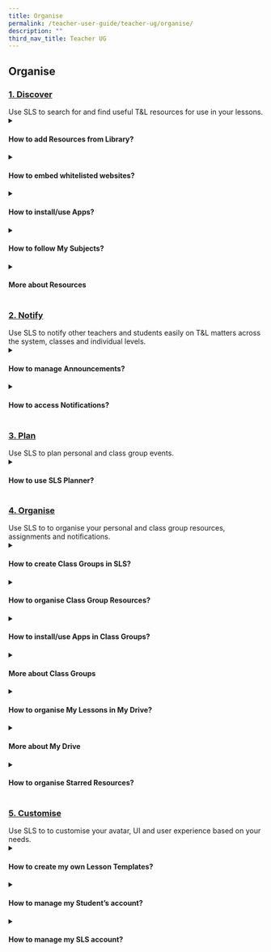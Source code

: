 ```yaml
---
title: Organise
permalink: /teacher-user-guide/teacher-ug/organise/
description: ""
third_nav_title: Teacher UG
---
```

## Organise

<h3><a id="discover" target="_blank" href="/teacher-user-guide/discover/index/">1. Discover</a>
</h3>
Use SLS to search for and find useful T&amp;L resources for use in your lessons.
<details>
 <summary><h4>How to add Resources from Library?</h4></summary>

<ul>
  <li><a target="_blank" href="/teacher-user-guide/discover/about-resources/">About Resources</a></li>
  <li><a target="_blank" href="/teacher-user-guide/discover/communitygallery/">(1a) Add Existing Activities from Resources</a></li>
  <li><a target="_blank" href="/teacher-user-guide/discover/add-existing-activities-from-resources/">(1b) Add Existing Components from Resources</a></li>
  <li><a target="_blank" href="/teacher-user-guide/discover/add-existing-components-from-resources/">(1c) Add Existing Media Objects from Resources</a></li>
  <li><a target="_blank" href="/teacher-user-guide/discover/search-for-resources/">(2) Search for Resources (New)</a></li>
  <li><a target="_blank" href="/teacher-user-guide/discover/view-lesson-details/">(3) View Lesson Details</a></li>
</ul>
</details>
	
<details><summary><h4>How to embed whitelisted websites?</h4></summary>
	
<ul>
  <li><a href="/teacher-user-guide/discover/view-external-resources/" target="_blank">(1) View External Resources (New)</a></li>
  <li><a href="/teacher-user-guide/discover/embed-whitelisted-websites/" target="_blank">(2) Embed Whitelisted Websites (Enhanced)</a></li>
  <li><a href="/teacher-user-guide/discover/previously-whitelisted-and-non-whitelisted-websites/" target="_blank">Previously Whitelisted/Non-Whitelisted Websites</a></li>
</ul>


</details>

<details><summary><h4>How to install/use Apps?</h4></summary>
<ul>
  <li><a href="/teacher-user-guide/discover/access-app-library/" target="_blank">Access App Library</a></li>
</ul>
</details>

<details><summary><h4>How to follow My Subjects?</h4></summary>
	
<ul>
<li><a href="/teacher-user-guide/discover/access-my-subjects/" target="_blank">Access My Subjects</a></li>
<li><a target="_blank" href="/teacher-user-guide/discover/follow-and-unfollow-subjects/">Follow &amp; Unfollow Subjects</a></li>
</ul>
</details>	

<details><summary><h4>More about Resources</h4></summary>
	
<ul>
<li><a href="/teacher-user-guide/discover/make-a-copy-of-a-lesson/" target="_blank">Make a Copy of a Lesson</a></li>
<li><a target="_blank" href="/teacher-user-guide/discover/view-print-friendly-worksheet/">View Print-Friendly Worksheet</a></li>
	<li><a target="_blank" href="/teacher-user-guide/discover/leave-reviews/">Leave Reviews (New)</a></li>
</ul>
</details>	

<h3><a id="notify" target="_blank" href="/teacher-user-guide/notify/index/">2. Notify</a></h3>
Use SLS to notify other teachers and students easily on T&amp;L matters across the system, classes and individual levels.
<details>
 <summary><h4>How to manage Announcements?</h4></summary>

<ul>
	<li><a href="/teacher-user-guide/notify/view-and-create-announcements" target="_blank">(1) View and Create Announcements (Enhanced)</a></li>
<li><a target="_blank" href="/teacher-user-guide/notify/manage-announcements/">(2) Manage Announcements</a></li>
	</ul>																																					
</details>

<details>
 <summary><h4>How to access Notifications?</h4></summary>

<ul>
    <li><a target="_blank" href="/teacher-user-guide/notify/about-notifications/">About Notifications (New)</a></li>
    <li><a target="_blank" href="/teacher-user-guide/notify/view-notifications/">View Notifications (New)</a></li>
</ul>
</details>

<h3><a id="plan" target="_blank" href="/teacher-user-guide/plan/index/">3. Plan</a></h3>
Use SLS to plan personal and class group events.
<details>
	
 <summary><h4>How to use SLS Planner?</h4></summary>

<ul>
    <li><a target="_blank" href="/teacher-user-guide/plan/access-planner/">(1) Access Planner (New)</a></li>
    <li><a target="_blank" href="/teacher-user-guide/plan/create-class-events/">(2) Create Class Events (New)</a></li>
</ul>
</details>

<h3><a id="4organise" target="_blank" href="/teacher-user-guide/organise/index/">4. Organise</a></h3>
Use SLS to to organise your personal and class group resources, assignments and notifications.
<details>
 <summary><h4>How to create Class Groups in SLS?</h4></summary>

<ul>
  <li><a href="/teacher-user-guide/organise/about-class-groups/" target="_blank">About Class Groups (New)</a></li>
  <li><a href="/teacher-user-guide/organise/create-class-groups/" target="_blank">(1) Create Class Groups (New)</a></li>
  <li><a href="/teacher-user-guide/organise/add-teachers-as-students-to-a-class-group/" target="_blank">(2) Add Teachers as Students to a Class Group</a></li>
</ul>
</details>

<details>
 <summary><h4>How to organise Class Group Resources?</h4></summary>
	
<ul>
<li><a href="/teacher-user-guide/organise/manage-class-group-resources/" target="_blank">Manage Class Group Resources</a></li>
</ul>
</details>

<details>
 <summary><h4>How to install/use Apps in Class Groups?</h4></summary>
   <ul>
      <li><a href="/teacher-user-guide/organise/install-and-launch-apps/" target="_blank">Install and Launch Apps</a></li>
      <li><a href="/teacher-user-guide/organise/app-faqs/" target="_blank">App FAQs</a></li>
    </ul>
</details>

<details>
 <summary><h4>More about Class Groups</h4></summary>
	
<ul>
  <li><a target="_blank" href="/teacher-user-guide/organise/pin-class-groups/">Pin Class Groups (Enhanced)</a></li>
  <li><a target="_blank" href="/teacher-user-guide/organise/archive-class-groups/">Archive Class Groups</a></li>
  <li><a target="_blank" href="/teacher-user-guide/organise/view-past-class-groups/">View Past Class Groups</a></li>
</ul>
</details>

<details>
 <summary><h4>How to organise My Lessons in My Drive?</h4></summary>
	
<ul>
  <li><a target="_blank" href="/teacher-user-guide/organise/access-my-drive/">(1) Access My Drive</a></li>
  <li><a target="_blank" href="/teacher-user-guide/organise/search-in-my-drive/">(2) Search in My Drive</a></li>
  <li><a target="_blank" href="/teacher-user-guide/organise/create-new-folders/">(3a) Create New Folders</a></li>
	  <li><a target="_blank" href="/teacher-user-guide/organise/view-lessons-shared-with-me/">(3b) View Lessons Shared with Me</a></li>
  <li><a target="_blank" href="/teacher-user-guide/organise/delete-resources/">(4) Delete Resources</a></li>
</ul>
</details>

<details>
 <summary><h4>More about My Drive</h4></summary>
	
<ul>
  <li><a target="_blank" href="/teacher-user-guide/organise/copy-lessons-within-my-drive/">Copy Lessons within My Drive</a></li>
  <li><a target="_blank" href="/teacher-user-guide/organise/manage-folders/">Manage Folders</a></li>
  <li><a target="_blank" href="/teacher-user-guide/organise/restore-resources-from-trash/">Restore Resources from Trash</a></li>
</ul>
</details>
	
<details>
 <summary><h4>How to organise Starred Resources?</h4></summary>
<ul>
  <li><a target="_blank" href="/teacher-user-guide/organise/star-resources/">Star Resources</a></li>
</ul>
</details>

<h3><a id="customise" target="_blank" href="/teacher-user-guide/customise/index/">5. Customise</a></h3>
Use SLS to to customise your avatar, UI and user experience based on your needs.

<details>
 <summary><h4>How to create my own Lesson Templates?</h4></summary>
	
<ul>
  <li>
<a target="_blank" href="https://www.notion.so/Manage-My-Templates-fb6b961fd485443482ad52606ac367ef">Manage My Templates</a>
</li>
</ul>
</details>

<details>
 <summary><h4>How to manage my Student’s account?</h4></summary>
	
<ul>
	<li>Onboarding
		<ul>
			<li><a target="_blank" href="https://www.notion.so/Onboard-New-Students-d5dd6a4833064138bac91e7e495228e6">Onboard New Students</a></li>
		</ul>
	</li>
	<li>Password Settings
		<ul>
			<li><a target="_blank" href="https://www.notion.so/Reset-Student-Passwords-for-Classes-5f86ca37741e496b80707bf65a1a28c4">Reset Student Passwords for Classes</a></li>
			<li><a target="_blank" href="https://www.notion.so/Generate-Two-Hour-Temporary-Password-for-Students-c0d01a1bd7af4631ac6723a6925ef1e3">Generate Two-Hour Temporary Password for Students</a></li>
		</ul>
	</li>
</ul>
</details>

<details>
 <summary><h4>How to manage my SLS account?</h4></summary>
	
<ul>
	<li>Manage Personal Account
		<ul>
			<li><a target="_blank" href="https://www.notion.so/Customise-an-Avatar-fa4425d4e617479298e3a0c487632f08">Customise an Avatar</a></li>
			<li><a target="_blank" href="https://www.notion.so/Change-Display-Name-5c86ee876bd24f4d891fa2b95031593b">Change Display Name</a></li>
			<li><a target="_blank" href="https://www.notion.so/Set-an-Alternate-Email-Address-b4009ba79dc14a4b97d942765e15865d">Set an Alternate Email Address</a></li>
			<li><a target="_blank" href="https://www.notion.so/Set-Email-Notifications-New-de794619d74e4ce1b0f057187735dbb7">Set Email Notifications (New)</a></li>
			<li><a target="_blank" href="https://www.notion.so/Manage-Linked-Account-81ffe7eb118741f4b34a36f81b53b0ce">Manage Linked Account</a></li>
			<li><a target="_blank" href="https://www.notion.so/Change-SLS-Password-9d619bedc8854c308b0293bddfe1d3d2">Change SLS Password</a></li>
		</ul>
	</li>
	<li>Using Teacher's Student Account
		<ul>
			<li><a target="_blank" href="https://www.notion.so/Switch-to-Student-Account-d290594606c74a6d81077b70a7baaaa8">Switch to Student Account</a></li>
		</ul>
	</li>
</ul>
</details>
